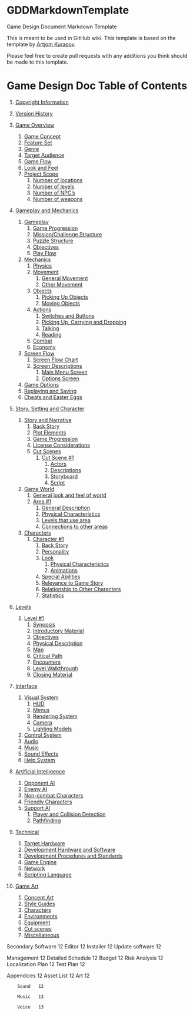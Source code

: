 # GDDMarkdownTemplate
Game Design Document Markdown Template

This is meant to be used in GitHub wiki.
This template is based on the template by [Artjom Kurapov](https://kurapov.ee/rus/lab/game_development/#f191).

Please feel free to create pull requests with any additions you think should be made to this template.

# Game Design Doc Table of Contents
1. [Copyright Information](https://github.com/TheLazyHatGuy/GDDMarkdownTemplate/wiki/1.-Copyright-Information)
2. [Version History](https://github.com/TheLazyHatGuy/GDDMarkdownTemplate/wiki/2.-Version-History)
3. [Game Overview](https://github.com/TheLazyHatGuy/GDDMarkdownTemplate/wiki/3.-Game-Overview)

    1. [Game Concept](https://github.com/TheLazyHatGuy/GDDMarkdownTemplate/wiki/3.-Game-Overview#game-concept)
    2. [Feature Set](https://github.com/TheLazyHatGuy/GDDMarkdownTemplate/wiki/3.-Game-Overview#feature-set)
    3. [Genre](https://github.com/TheLazyHatGuy/GDDMarkdownTemplate/wiki/3.-Game-Overview#genre)
    4. [Target Audience](https://github.com/TheLazyHatGuy/GDDMarkdownTemplate/wiki/3.-Game-Overview#target-audience)
    5. [Game Flow](https://github.com/TheLazyHatGuy/GDDMarkdownTemplate/wiki/3.-Game-Overview#game-flow)
    6. [Look and Feel](https://github.com/TheLazyHatGuy/GDDMarkdownTemplate/wiki/3.-Game-Overview#look-and-feel)
    7. [Project Scope](https://github.com/TheLazyHatGuy/GDDMarkdownTemplate/wiki/3.-Game-Overview#project-scope)
        1. [Number of locations](https://github.com/TheLazyHatGuy/GDDMarkdownTemplate/wiki/3.-Game-Overview#number-of-locations)
        2. [Number of levels](https://github.com/TheLazyHatGuy/GDDMarkdownTemplate/wiki/3.-Game-Overview#number-of-levels)
        3. [Number of NPC’s](https://github.com/TheLazyHatGuy/GDDMarkdownTemplate/wiki/3.-Game-Overview#number-of-npcs)
        5. [Number of weapons](https://github.com/TheLazyHatGuy/GDDMarkdownTemplate/wiki/3.-Game-Overview#number-of-weapons)

4. [Gameplay and Mechanics](https://github.com/TheLazyHatGuy/GDDMarkdownTemplate/wiki/4.-Gameplay-and-Mechanics)

    1. [Gameplay](https://github.com/TheLazyHatGuy/GDDMarkdownTemplate/wiki/4.-Gameplay-and-Mechanics#gameplay)
        1. [Game Progression](https://github.com/TheLazyHatGuy/GDDMarkdownTemplate/wiki/4.-Gameplay-and-Mechanics#game-progression)
        2. [Mission/Challenge Structure](https://github.com/TheLazyHatGuy/GDDMarkdownTemplate/wiki/4.-Gameplay-and-Mechanics#missionchallenge-structure)
        3. [Puzzle Structure](https://github.com/TheLazyHatGuy/GDDMarkdownTemplate/wiki/4.-Gameplay-and-Mechanics#puzzle-structure)
        4. [Objectives](https://github.com/TheLazyHatGuy/GDDMarkdownTemplate/wiki/4.-Gameplay-and-Mechanics#objectives)
        5. [Play Flow](https://github.com/TheLazyHatGuy/GDDMarkdownTemplate/wiki/4.-Gameplay-and-Mechanics#play-flow)
    2. [Mechanics](https://github.com/TheLazyHatGuy/GDDMarkdownTemplate/wiki/4.-Gameplay-and-Mechanics#mechanics)
        1. [Physics](https://github.com/TheLazyHatGuy/GDDMarkdownTemplate/wiki/4.-Gameplay-and-Mechanics#physics)
        2. [Movement](https://github.com/TheLazyHatGuy/GDDMarkdownTemplate/wiki/4.-Gameplay-and-Mechanics#movement)
            1. [General Movement](https://github.com/TheLazyHatGuy/GDDMarkdownTemplate/wiki/4.-Gameplay-and-Mechanics#general-movement)
            2. [Other Movement](https://github.com/TheLazyHatGuy/GDDMarkdownTemplate/wiki/4.-Gameplay-and-Mechanics#other-movement)
        3. [Objects](https://github.com/TheLazyHatGuy/GDDMarkdownTemplate/wiki/4.-Gameplay-and-Mechanics#objects)
            1. [Picking Up Objects](https://github.com/TheLazyHatGuy/GDDMarkdownTemplate/wiki/4.-Gameplay-and-Mechanics#picking-up-objects)
            2. [Moving Objects](https://github.com/TheLazyHatGuy/GDDMarkdownTemplate/wiki/4.-Gameplay-and-Mechanics#moving-objects)
        4. [Actions](https://github.com/TheLazyHatGuy/GDDMarkdownTemplate/wiki/4.-Gameplay-and-Mechanics#actions)
            1. [Switches and Buttons](https://github.com/TheLazyHatGuy/GDDMarkdownTemplate/wiki/4.-Gameplay-and-Mechanics#switches-and-buttons)
            2. [Picking Up, Carrying and Dropping](https://github.com/TheLazyHatGuy/GDDMarkdownTemplate/wiki/4.-Gameplay-and-Mechanics#picking-up-carrying-and-dropping)
            3. [Talking](https://github.com/TheLazyHatGuy/GDDMarkdownTemplate/wiki/4.-Gameplay-and-Mechanics#talking)
            4. [Reading](https://github.com/TheLazyHatGuy/GDDMarkdownTemplate/wiki/4.-Gameplay-and-Mechanics#reading)
        5. [Combat](https://github.com/TheLazyHatGuy/GDDMarkdownTemplate/wiki/4.-Gameplay-and-Mechanics#combat)
        6. [Economy](https://github.com/TheLazyHatGuy/GDDMarkdownTemplate/wiki/4.-Gameplay-and-Mechanics#economy)
    3. [Screen Flow](https://github.com/TheLazyHatGuy/GDDMarkdownTemplate/wiki/4.-Gameplay-and-Mechanics#screen-flow)
        1. [Screen Flow Chart](https://github.com/TheLazyHatGuy/GDDMarkdownTemplate/wiki/4.-Gameplay-and-Mechanics#screen-flow-chart)
        2. [Screen Descriptions](https://github.com/TheLazyHatGuy/GDDMarkdownTemplate/wiki/4.-Gameplay-and-Mechanics#screen-descriptions)
            1. [Main Menu Screen](https://github.com/TheLazyHatGuy/GDDMarkdownTemplate/wiki/4.-Gameplay-and-Mechanics#main-menu-screen)
            2. [Options Screen](https://github.com/TheLazyHatGuy/GDDMarkdownTemplate/wiki/4.-Gameplay-and-Mechanics#options-screen)
    4. [Game Options](https://github.com/TheLazyHatGuy/GDDMarkdownTemplate/wiki/4.-Gameplay-and-Mechanics#game-options)
    5. [Replaying and Saving](https://github.com/TheLazyHatGuy/GDDMarkdownTemplate/wiki/4.-Gameplay-and-Mechanics#replaying-and-saving)
    6. [Cheats and Easter Eggs](https://github.com/TheLazyHatGuy/GDDMarkdownTemplate/wiki/4.-Gameplay-and-Mechanics#cheats-and-easter-eggs)

5. [Story, Setting and Character](https://github.com/TheLazyHatGuy/GDDMarkdownTemplate/wiki/5.-Story,-Setting-and-Character)
    1. [Story and Narrative](https://github.com/TheLazyHatGuy/GDDMarkdownTemplate/wiki/5.-Story,-Setting-and-Character#story-and-narrative)
        1. [Back Story](https://github.com/TheLazyHatGuy/GDDMarkdownTemplate/wiki/5.-Story,-Setting-and-Character#back-story)
        2. [Plot Elements](https://github.com/TheLazyHatGuy/GDDMarkdownTemplate/wiki/5.-Story,-Setting-and-Character#plot-elements)
        3. [Game Progression](https://github.com/TheLazyHatGuy/GDDMarkdownTemplate/wiki/5.-Story,-Setting-and-Character#game-progression)
        4. [License Considerations](https://github.com/TheLazyHatGuy/GDDMarkdownTemplate/wiki/5.-Story,-Setting-and-Character#license-considerations)
        5. [Cut Scenes](https://github.com/TheLazyHatGuy/GDDMarkdownTemplate/wiki/5.-Story,-Setting-and-Character#license-considerations)
            1. [Cut Scene #1](https://github.com/TheLazyHatGuy/GDDMarkdownTemplate/wiki/5.-Story,-Setting-and-Character#cut-scene-1)
                1. [Actors](https://github.com/TheLazyHatGuy/GDDMarkdownTemplate/wiki/5.-Story,-Setting-and-Character#actors)
                2. [Descriptions](https://github.com/TheLazyHatGuy/GDDMarkdownTemplate/wiki/5.-Story,-Setting-and-Character#descriptions)
                3. [Storyboard](https://github.com/TheLazyHatGuy/GDDMarkdownTemplate/wiki/5.-Story,-Setting-and-Character#storyboard)
                4. [Script](https://github.com/TheLazyHatGuy/GDDMarkdownTemplate/wiki/5.-Story,-Setting-and-Character#script)
    2. [Game World](https://github.com/TheLazyHatGuy/GDDMarkdownTemplate/wiki/5.-Story,-Setting-and-Character#game-world)
        1. [General look and feel of world](https://github.com/TheLazyHatGuy/GDDMarkdownTemplate/wiki/5.-Story,-Setting-and-Character#general-look-and-feel-of-world)
        2. [Area #1](https://github.com/TheLazyHatGuy/GDDMarkdownTemplate/wiki/5.-Story,-Setting-and-Character#area-1)
            1. [General Description](https://github.com/TheLazyHatGuy/GDDMarkdownTemplate/wiki/5.-Story,-Setting-and-Character#general-description)
            2. [Physical Characteristics](https://github.com/TheLazyHatGuy/GDDMarkdownTemplate/wiki/5.-Story,-Setting-and-Character#physical-characteristics)
            3. [Levels that use area](https://github.com/TheLazyHatGuy/GDDMarkdownTemplate/wiki/5.-Story,-Setting-and-Character#levels-that-use-area)
            4. [Connections to other areas](https://github.com/TheLazyHatGuy/GDDMarkdownTemplate/wiki/5.-Story,-Setting-and-Character#connections-to-other-areas)
    3. [Characters](https://github.com/TheLazyHatGuy/GDDMarkdownTemplate/wiki/5.-Story,-Setting-and-Character#characters)
        1. [Character #1](https://github.com/TheLazyHatGuy/GDDMarkdownTemplate/wiki/5.-Story,-Setting-and-Character#character-1)
            1. [Back Story](https://github.com/TheLazyHatGuy/GDDMarkdownTemplate/wiki/5.-Story,-Setting-and-Character#back-story-1)
            2. [Personality](https://github.com/TheLazyHatGuy/GDDMarkdownTemplate/wiki/5.-Story,-Setting-and-Character#personality)
            3. [Look](https://github.com/TheLazyHatGuy/GDDMarkdownTemplate/wiki/5.-Story,-Setting-and-Character#personality)
                1. [Physical Characteristics](https://github.com/TheLazyHatGuy/GDDMarkdownTemplate/wiki/5.-Story,-Setting-and-Character#physical-characteristics-1)
                2. [Animations](https://github.com/TheLazyHatGuy/GDDMarkdownTemplate/wiki/5.-Story,-Setting-and-Character#animations)
            4. [Special Abilities](https://github.com/TheLazyHatGuy/GDDMarkdownTemplate/wiki/5.-Story,-Setting-and-Character#special-abilities)
            5. [Relevance to Game Story](https://github.com/TheLazyHatGuy/GDDMarkdownTemplate/wiki/5.-Story,-Setting-and-Character#relevance-to-game-story)
            6. [Relationship to Other Characters](https://github.com/TheLazyHatGuy/GDDMarkdownTemplate/wiki/5.-Story,-Setting-and-Character#relationship-to-other-characters)
            7. [Statistics](https://github.com/TheLazyHatGuy/GDDMarkdownTemplate/wiki/5.-Story,-Setting-and-Character#statistics)

6. [Levels](https://github.com/TheLazyHatGuy/GDDMarkdownTemplate/wiki/6.-Levels)
    1. [Level #1](https://github.com/TheLazyHatGuy/GDDMarkdownTemplate/wiki/6.-Levels#level-1)
        1. [Synopsis](https://github.com/TheLazyHatGuy/GDDMarkdownTemplate/wiki/6.-Levels#synopsis)
        2. [Introductory Material](https://github.com/TheLazyHatGuy/GDDMarkdownTemplate/wiki/6.-Levels#introductory-material)
        3. [Objectives](https://github.com/TheLazyHatGuy/GDDMarkdownTemplate/wiki/6.-Levels#objectives)
        4. [Physical Description](https://github.com/TheLazyHatGuy/GDDMarkdownTemplate/wiki/6.-Levels#physical-description)
        5. [Map](https://github.com/TheLazyHatGuy/GDDMarkdownTemplate/wiki/6.-Levels#map)
        6. [Critical Path](https://github.com/TheLazyHatGuy/GDDMarkdownTemplate/wiki/6.-Levels#critical-path)
        7. [Encounters](https://github.com/TheLazyHatGuy/GDDMarkdownTemplate/wiki/6.-Levels#encounters)
        8. [Level Walkthrough](https://github.com/TheLazyHatGuy/GDDMarkdownTemplate/wiki/6.-Levels#level-walkthrough)
        9. [Closing Material](https://github.com/TheLazyHatGuy/GDDMarkdownTemplate/wiki/6.-Levels#closing-material)

7. [Interface](https://github.com/TheLazyHatGuy/GDDMarkdownTemplate/wiki/7.-Interface)
    1. [Visual System](https://github.com/TheLazyHatGuy/GDDMarkdownTemplate/wiki/7.-Interface#visual-system)
        1. [HUD](https://github.com/TheLazyHatGuy/GDDMarkdownTemplate/wiki/7.-Interface#hud)
        2. [Menus](https://github.com/TheLazyHatGuy/GDDMarkdownTemplate/wiki/7.-Interface#menus)
        3. [Rendering System](https://github.com/TheLazyHatGuy/GDDMarkdownTemplate/wiki/7.-Interface#rendering-system)
        4. [Camera](https://github.com/TheLazyHatGuy/GDDMarkdownTemplate/wiki/7.-Interface#camera)
        5. [Lighting Models](https://github.com/TheLazyHatGuy/GDDMarkdownTemplate/wiki/7.-Interface#lighting-models)
    2. [Control System](https://github.com/TheLazyHatGuy/GDDMarkdownTemplate/wiki/7.-Interface#control-system)
    3. [Audio](https://github.com/TheLazyHatGuy/GDDMarkdownTemplate/wiki/7.-Interface#audio)
    4. [Music](https://github.com/TheLazyHatGuy/GDDMarkdownTemplate/wiki/7.-Interface#music)
    5. [Sound Effects](https://github.com/TheLazyHatGuy/GDDMarkdownTemplate/wiki/7.-Interface#sound-effects)
    6. [Help System](https://github.com/TheLazyHatGuy/GDDMarkdownTemplate/wiki/7.-Interface#help-system)

8. [Artificial Intelligence](https://github.com/TheLazyHatGuy/GDDMarkdownTemplate/wiki/8.-Artificial-Intelligence)
    1. [Opponent AI](https://github.com/TheLazyHatGuy/GDDMarkdownTemplate/wiki/8.-Artificial-Intelligence#opponent-ai)
    2. [Enemy AI](https://github.com/TheLazyHatGuy/GDDMarkdownTemplate/wiki/8.-Artificial-Intelligence#enemy-ai)
    3. [Non-combat Characters](https://github.com/TheLazyHatGuy/GDDMarkdownTemplate/wiki/8.-Artificial-Intelligence#non-combat-characters)
    4. [Friendly Characters](https://github.com/TheLazyHatGuy/GDDMarkdownTemplate/wiki/8.-Artificial-Intelligence#friendly-characters)
    5. [Support AI](https://github.com/TheLazyHatGuy/GDDMarkdownTemplate/wiki/8.-Artificial-Intelligence#support-ai)
        1. [Player and Collision Detection](https://github.com/TheLazyHatGuy/GDDMarkdownTemplate/wiki/8.-Artificial-Intelligence#player-and-collision-detection)
        2. [Pathfinding](https://github.com/TheLazyHatGuy/GDDMarkdownTemplate/wiki/8.-Artificial-Intelligence#pathfinding)

9. [Technical](https://github.com/TheLazyHatGuy/GDDMarkdownTemplate/wiki/9.-Technical)
    1. [Target Hardware](https://github.com/TheLazyHatGuy/GDDMarkdownTemplate/wiki/9.-Technical#target-hardware)
    2. [Development Hardware and Software](https://github.com/TheLazyHatGuy/GDDMarkdownTemplate/wiki/9.-Technical#development-hardware-and-software)
    3. [Development Procedures and Standards](https://github.com/TheLazyHatGuy/GDDMarkdownTemplate/wiki/9.-Technical#development-procedures-and-standards)
    4. [Game Engine](https://github.com/TheLazyHatGuy/GDDMarkdownTemplate/wiki/9.-Technical#game-engine)
    5. [Network](https://github.com/TheLazyHatGuy/GDDMarkdownTemplate/wiki/9.-Technical#network)
    6. [Scripting Language](https://github.com/TheLazyHatGuy/GDDMarkdownTemplate/wiki/9.-Technical#scripting-language)

10. [Game Art](https://github.com/TheLazyHatGuy/GDDMarkdownTemplate/wiki/10.-Game-Art)
    1. [Concept Art](https://github.com/TheLazyHatGuy/GDDMarkdownTemplate/wiki/10.-Game-Art#concept-art)
    2. [Style Guides](https://github.com/TheLazyHatGuy/GDDMarkdownTemplate/wiki/10.-Game-Art#style-guides)
    3. [Characters](https://github.com/TheLazyHatGuy/GDDMarkdownTemplate/wiki/10.-Game-Art#characters)
    4. [Environments](https://github.com/TheLazyHatGuy/GDDMarkdownTemplate/wiki/10.-Game-Art#environments)
    5. [Equipment](https://github.com/TheLazyHatGuy/GDDMarkdownTemplate/wiki/10.-Game-Art#equipment)
    6. [Cut scenes](https://github.com/TheLazyHatGuy/GDDMarkdownTemplate/wiki/10.-Game-Art#cut-scenes)
    7. [Miscellaneous](https://github.com/TheLazyHatGuy/GDDMarkdownTemplate/wiki/10.-Game-Art#miscellaneous)

Secondary Software	12
    Editor	12
    Installer	12
    Update software	12

Management	12
    Detailed Schedule	12
    Budget	12
    Risk Analysis	12
    Localization Plan	12
    Test Plan	12

Appendices	12
    Asset List	12
        Art	12

        Sound	12

        Music	13

        Voice	13
